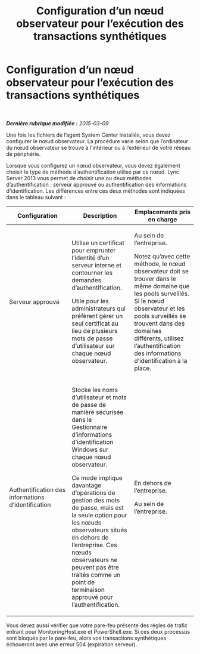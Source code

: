 ﻿---
title: Configuration d’un nœud observateur pour l’exécution des transactions synthétiques
TOCTitle: Configuration d’un nœud observateur pour l’exécution des transactions synthétiques
ms:assetid: cedda508-8881-4079-88d5-49798f342ddf
ms:mtpsurl: https://technet.microsoft.com/fr-fr/library/JJ205314(v=OCS.15)
ms:contentKeyID: 49298872
ms.date: 05/20/2016
mtps_version: v=OCS.15
ms.translationtype: HT
---

# Configuration d’un nœud observateur pour l’exécution des transactions synthétiques

 

_**Dernière rubrique modifiée :** 2015-03-09_

Une fois les fichiers de l’agent System Center installés, vous devez configurer le nœud observateur. La procédure varie selon que l’ordinateur du nœud observateur se trouve à l’intérieur ou à l’extérieur de votre réseau de périphérie.

Lorsque vous configurez un nœud observateur, vous devez également choisir le type de méthode d’authentification utilisé par ce nœud. Lync Server 2013 vous permet de choisir une ou deux méthodes d’authentification : serveur approuvé ou authentification des informations d’identification. Les différences entre ces deux méthodes sont indiquées dans le tableau suivant :


<table>
<colgroup>
<col style="width: 33%" />
<col style="width: 33%" />
<col style="width: 33%" />
</colgroup>
<thead>
<tr class="header">
<th>Configuration</th>
<th>Description</th>
<th>Emplacements pris en charge</th>
</tr>
</thead>
<tbody>
<tr class="odd">
<td><p>Serveur approuvé</p></td>
<td><p>Utilise un certificat pour emprunter l’identité d’un serveur interne et contourner les demandes d’authentification.</p>
<p>Utile pour les administrateurs qui préfèrent gérer un seul certificat au lieu de plusieurs mots de passe d’utilisateur sur chaque nœud observateur.</p></td>
<td><p>Au sein de l’entreprise.</p>
<p>Notez qu’avec cette méthode, le nœud observateur doit se trouver dans le même domaine que les pools surveillés. Si le nœud observateur et les pools surveillés se trouvent dans des domaines différents, utilisez l’authentification des informations d’identification à la place.</p></td>
</tr>
<tr class="even">
<td><p>Authentification des informations d’identification</p></td>
<td><p>Stocke les noms d’utilisateur et mots de passe de manière sécurisée dans le Gestionnaire d’informations d’identification Windows sur chaque nœud observateur.</p>
<p>Ce mode implique davantage d’opérations de gestion des mots de passe, mais est la seule option pour les nœuds observateurs situés en dehors de l’entreprise. Ces nœuds observateurs ne peuvent pas être traités comme un point de terminaison approuvé pour l’authentification.</p></td>
<td><p>En dehors de l’entreprise.</p>
<p>Au sein de l’entreprise.</p></td>
</tr>
</tbody>
</table>


Vous devez aussi vérifier que votre pare-feu présente des règles de trafic entrant pour MonitoringHost.exe et PowerShell.exe. Si ces deux processus sont bloqués par le pare-feu, alors vos transactions synthétiques échoueront avec une erreur 504 (expiration serveur).

